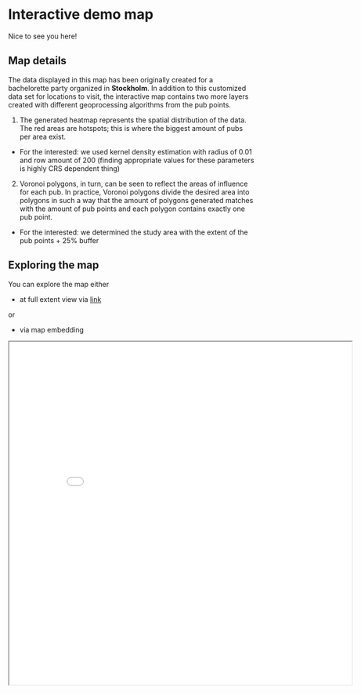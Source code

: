 # Interactive demo map

Nice to see you here!

## Map details

The data displayed in this map has been originally created for a bachelorette party organized in **Stockholm**. In addition to this customized data set for locations to visit, the interactive map contains two more layers created with different geoprocessing algorithms from the pub points.

1. The generated heatmap represents the spatial distribution of the data. The red areas are hotspots; this is where the biggest amount of pubs per area exist.
- For the interested: we used kernel density estimation with radius of 0.01 and row amount of 200 (finding appropriate values for these parameters is highly CRS dependent thing)
2. Voronoi polygons, in turn, can be seen to reflect the areas of influence for each pub. In practice, Voronoi polygons divide the desired area into polygons in such a way that the amount of polygons generated matches with the amount of pub points and each polygon contains exactly one pub point.
- For the interested: we determined the study area with the extent of the pub points + 25% buffer

## Exploring the map

You can explore the map either
- at full extent view via [link](map.html)

or
- via map embedding

<iframe src="map.html" height="700" width="700"></iframe>
